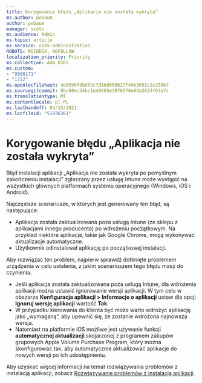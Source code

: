 ```yaml
---
title: Korygowanie błędu „Aplikacja nie została wykryta”
ms.author: pebaum
author: pebaum
manager: scotv
ms.audience: Admin
ms.topic: article
ms.service: o365-administration
ROBOTS: NOINDEX, NOFOLLOW
localization_priority: Priority
ms.collection: Adm_O365
ms.custom:
- "9000171"
- "1712"
ms.openlocfilehash: 4e0599f9bdf2c7d16d009627f44b3691c2c250b7
ms.sourcegitcommit: 8bc60ec34bc1e40685e3976576e04a2623f63a7c
ms.translationtype: MT
ms.contentlocale: pl-PL
ms.lasthandoff: 04/15/2021
ms.locfileid: "51836361"
---
```

# <a name="mitigate-the-application-was-not-detected-error"></a>Korygowanie błędu „Aplikacja nie została wykryta”

Błąd instalacji aplikacji „Aplikacja nie została wykryta po pomyślnym zakończeniu instalacji” zgłaszany przez usługę Intune może wystąpić na wszystkich głównych platformach systemu operacyjnego (Windows, iOS i Android).

Najczęstsze scenariusze, w których jest generowany ten błąd, są następujące:

- Aplikacja została zaktualizowana poza usługą Intune (ze sklepu z aplikacjami innego producenta) po wdrożeniu początkowym. Na przykład niektóre aplikacje, takie jak Google Chrome, mogą wykonywać aktualizacje automatyczne.
- Użytkownik odinstalował aplikację po początkowej instalacji.

Aby rozwiązać ten problem, najpierw sprawdź dotknięte problemem urządzenia w celu ustalenia, z jakim scenariuszem tego błędu masz do czynienia.

- Jeśli aplikacja została zaktualizowana poza usługą Intune, dla wdrożenia aplikacji można ustawić ignorowanie wersji aplikacji. W tym celu w obszarze **Konfiguracja aplikacji > Informacje o aplikacji** ustaw dla opcji **Ignoruj wersję aplikacji** wartość **Tak**.
- W przypadku kierowania do klienta być może warto wdrożyć aplikację jako „wymaganą”, aby upewnić się, że zostanie wdrożona najnowsza wersja.
- Natomiast na platformie iOS możliwe jest używanie funkcji **automatycznej aktualizacji** skojarzonej z programem zakupów grupowych Apple Volume Purchase Program, który można skonfigurować tak, aby automatycznie aktualizować aplikacje do nowych wersji po ich udostępnieniu.

Aby uzyskać więcej informacji na temat rozwiązywania problemów z instalacją aplikacji, zobacz [Rozwiązywanie problemów z instalacją aplikacji](https://docs.microsoft.com/intune/troubleshoot-app-install).
